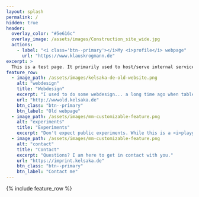 ```yaml
---
layout: splash
permalink: /
hidden: true
header:
  overlay_color: "#5e616c"
  overlay_image: /assets/images/Construction_site_wide.jpg
  actions:
    - label: "<i class='btn--primary'></i>My <i>profile</i> webpage"
      url: "https://www.klauskrogmann.de"
excerpt: >
  This is a test page. It primarily used to host/serve internal services and for experiments.
feature_row:
  - image_path: /assets/images/kelsaka-de-old-website.png
    alt: "webdesign"
    title: "Webdesign"
    excerpt: "I used to do some webdesign... a long time ago when table-based layouts were state of the art."
    url: "http://wwwold.kelsaka.de"
    btn_class: "btn--primary"
    btn_label: "Old webpage"
  - image_path: /assets/images/mm-customizable-feature.png
    alt: "experiments"
    title: "Experiments"
    excerpt: "Don't expect public experiments. While this is a <i>playground</i>, most experiments won't be publicly available."
  - image_path: /assets/images/mm-customizable-feature.png
    alt: "contact"
    title: "Contact"
    excerpt: "Questions? I am here to get in contact with you."
    url: "https://imprint.kelsaka.de"
    btn_class: "btn--primary"
    btn_label: "Contact me"
---
```


{% include feature_row %}

